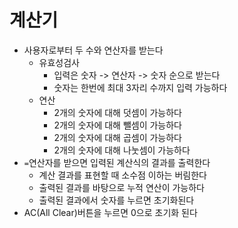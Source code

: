 # 계산기

- 사용자로부터 두 수와 연산자를 받는다
  - 유효성검사
    - 입력은 숫자 -> 연산자 -> 숫자 순으로 받는다
    - 숫자는 한번에 최대 3자리 수까지 입력 가능하다
  - 연산
    - 2개의 숫자에 대해 덧셈이 가능하다
    - 2개의 숫자에 대해 뺄셈이 가능하다
    - 2개의 숫자에 대해 곱셈이 가능하다
    - 2개의 숫자에 대해 나눗셈이 가능하다
- `=`연산자를 받으면 입력된 계산식의 결과를 출력한다
  - 계산 결과를 표현할 때 소수점 이하는 버림한다
  - 출력된 결과를 바탕으로 누적 연산이 가능하다
  - 출력된 결과에서 숫자를 누르면 초기화된다
- AC(All Clear)버튼을 누르면 0으로 초기화 된다
